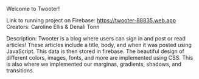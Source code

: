 Welcome to Twooter!

Link to running project on Firebase: https://twooter-88835.web.app
Creators: Caroline Ellis & Denali Tonn

Description: Twooter is a blog where users can sign in and post or read articles! These articles include a title, body, and when it was posted using JavaScript. This data is then stored in firebase. The beautiful design of different colors, images, fonts, and more are implemented using CSS. This is also where we implemented our marginas, gradients, shadows, and transitions.
